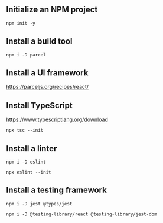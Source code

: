 ## Initialize an NPM project

```
npm init -y
```

## Install a build tool

```
npm i -D parcel
```

## Install a UI framework

https://parceljs.org/recipes/react/

## Install TypeScript

https://www.typescriptlang.org/download

```
npx tsc --init
```

## Install a linter

```
npm i -D eslint

npx eslint --init
```

## Install a testing framework

```
npm i -D jest @types/jest

npm i -D @testing-library/react @testing-library/jest-dom
```

